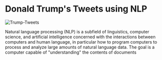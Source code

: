 #  Donald Trump's Tweets using NLP 
![Trump-Tweets](https://user-images.githubusercontent.com/72619886/141006864-abffb6f8-c102-4bf8-a11b-565b56a2c956.jpg)

Natural language processing (NLP) is a subfield of linguistics, computer science, and artificial intelligence concerned with the interactions between computers and human language, in particular how to program computers to process and analyze large amounts of natural language data. The goal is a computer capable of "understanding" the contents of documents 

